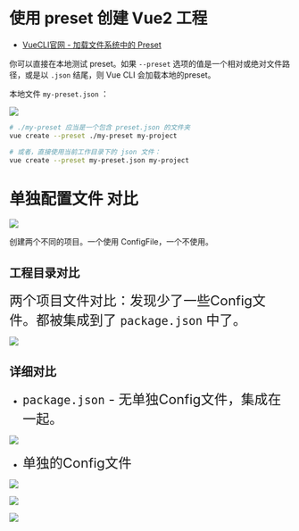 

# 使用 preset 创建 Vue2 工程

* [VueCLI官网 - 加载文件系统中的 Preset](https://cli.vuejs.org/zh/guide/plugins-and-presets.html#%E8%BF%9C%E7%A8%8B-preset)

你可以直接在本地测试 preset。如果 `--preset` 选项的值是一个相对或绝对文件路径，或是以 `.json` 结尾，则 Vue CLI 会加载本地的preset。

本地文件 `my-preset.json` ：

![](/AllFiles/Vue2/103_单独配置文件/images/002.png)

```sh
# ./my-preset 应当是一个包含 preset.json 的文件夹
vue create --preset ./my-preset my-project

# 或者，直接使用当前工作目录下的 json 文件：
vue create --preset my-preset.json my-project
```





# 单独配置文件 对比

![](/AllFiles/Vue2/103_单独配置文件/images/001.png)

创建两个不同的项目。一个使用 ConfigFile，一个不使用。



## 工程目录对比

<font size=5 color=''>两个项目文件对比：发现少了一些Config文件。都被集成到了 `package.json` 中了。</font>

![](/AllFiles/Vue2/103_单独配置文件/images/003.png)



## 详细对比

* <font size=5> `package.json` - 无单独Config文件，集成在一起。</font>

![](/AllFiles/Vue2/103_单独配置文件/images/004.png)

* <font size=5>单独的Config文件</font>

![](/AllFiles/Vue2/103_单独配置文件/images/005.png)

![](/AllFiles/Vue2/103_单独配置文件/images/006.png)

![](/AllFiles/Vue2/103_单独配置文件/images/007.png)